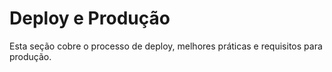 # Deploy e Produção

Esta seção cobre o processo de deploy, melhores práticas e requisitos para produção.
